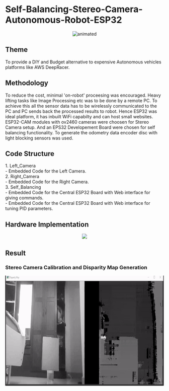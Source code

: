 
# Self-Balancing-Stereo-Camera-Autonomous-Robot-ESP32

<p align="center">
  <img src="/Graphics/Robot_Model.gif" alt="animated" width="600" height="600" />
</p>
<h2> Theme </h2>
To provide a DIY and Budget alternative to expensive Autonomous vehicles platforms like AWS DeepRacer.
<h2> Methodology </h2>
To reduce the cost, minimal 'on-robot' proceesing was encouraged. Heavy lifting tasks like Image Processing etc was to be done by a remote PC. To achieve this all the sensor data has to be wirelessly communicated to the PC and PC sends back the processed results to robot. Hence ESP32 was ideal platform, it has inbuilt WiFi capabilty and can host small websites. ESP32-CAM modules with ov2460 cameras were choosen for Stereo Camera setup. And an EPS32 Developement Board were chosen for self balancing functionality. To generate the odometry data encoder disc with light blocking sensors was used.
<h2> Code Structure </h2>
1. Left_Camera <br>
            -   Embedded Code for the Left Camera.<br>
2. Right_Camera <br>
            -   Embedded Code for the Right Camera. <br>
3. Self_Balancing <br>
            - Embedded Code for the Central ESP32 Board with Web interface for giving  commands. <br>
            - Embedded Code for the Central ESP32 Board with Web interface for tuning PID parameters. <br>
<h2> Hardware Implementation </h2>
<p align="center">
  <img src="/Graphics/Acutual_Photo.png" />
</p>
<h2> Result </h2>
<h3> Stereo Camera Calibration and Disparity Map Generation </h3>
  <img src="/Graphics/StereoDemo_hi.gif" alt="animated" width="1000" height="350"/>
